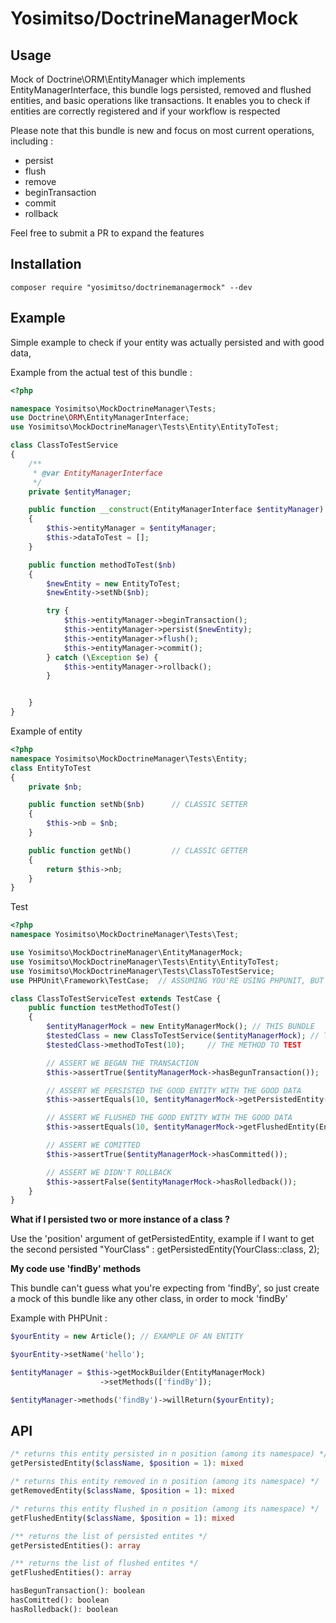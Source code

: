 Yosimitso/DoctrineManagerMock
=============================

Usage
---------
Mock of Doctrine\ORM\EntityManager which implements EntityManagerInterface, this bundle logs persisted, removed and flushed entities, and basic operations like transactions.
It enables you to check if entities are correctly registered and if your workflow is respected

Please note that this bundle is new and focus on most current operations, including :
- persist
- flush
- remove
- beginTransaction
- commit
- rollback

Feel free to submit a PR to expand the features

Installation
--------------
````
composer require "yosimitso/doctrinemanagermock" --dev
````

Example
---------------
Simple example to check if your entity was actually persisted and with good data,

Example from the actual test of this bundle :

````php
<?php

namespace Yosimitso\MockDoctrineManager\Tests;
use Doctrine\ORM\EntityManagerInterface;
use Yosimitso\MockDoctrineManager\Tests\Entity\EntityToTest;

class ClassToTestService
{
    /**
     * @var EntityManagerInterface
     */
    private $entityManager;

    public function __construct(EntityManagerInterface $entityManager) // YOU CAN TYPE ENTITYMANAGERINTERFACE
    {
        $this->entityManager = $entityManager;
        $this->dataToTest = [];
    }

    public function methodToTest($nb)
    {
        $newEntity = new EntityToTest;
        $newEntity->setNb($nb);

        try {
            $this->entityManager->beginTransaction();
            $this->entityManager->persist($newEntity);
            $this->entityManager->flush();
            $this->entityManager->commit();
        } catch (\Exception $e) {
            $this->entityManager->rollback();
        }


    }
}
````

Example of entity
```php
<?php
namespace Yosimitso\MockDoctrineManager\Tests\Entity;
class EntityToTest
{
    private $nb;

    public function setNb($nb)      // CLASSIC SETTER
    {
        $this->nb = $nb;
    }

    public function getNb()         // CLASSIC GETTER
    {
        return $this->nb;
    }
}

````

Test
```php
<?php
namespace Yosimitso\MockDoctrineManager\Tests\Test;

use Yosimitso\MockDoctrineManager\EntityManagerMock;
use Yosimitso\MockDoctrineManager\Tests\Entity\EntityToTest;
use Yosimitso\MockDoctrineManager\Tests\ClassToTestService;
use PHPUnit\Framework\TestCase;  // ASSUMING YOU'RE USING PHPUNIT, BUT IT WORKS WITH ANY TESTING FRAMEWORK

class ClassToTestServiceTest extends TestCase {
    public function testMethodToTest()
    {
        $entityManagerMock = new EntityManagerMock(); // THIS BUNDLE 
        $testedClass = new ClassToTestService($entityManagerMock); // THE CLASS TO TEST
        $testedClass->methodToTest(10);     // THE METHOD TO TEST

        // ASSERT WE BEGAN THE TRANSACTION
        $this->assertTrue($entityManagerMock->hasBegunTransaction());

        // ASSERT WE PERSISTED THE GOOD ENTITY WITH THE GOOD DATA
        $this->assertEquals(10, $entityManagerMock->getPersistedEntity(EntityToTest::class)->getNb());

        // ASSERT WE FLUSHED THE GOOD ENTITY WITH THE GOOD DATA
        $this->assertEquals(10, $entityManagerMock->getFlushedEntity(EntityToTest::class)->getNb());

        // ASSERT WE COMITTED
        $this->assertTrue($entityManagerMock->hasCommitted());

        // ASSERT WE DIDN'T ROLLBACK
        $this->assertFalse($entityManagerMock->hasRolledback());
    }
}
````

**What if I persisted two or more instance of a class ?**

Use the 'position' argument of getPersistedEntity, example if I want to get the second persisted "YourClass" : getPersistedEntity(YourClass::class, 2);

**My code use 'findBy' methods**

This bundle can't guess what you're expecting from 'findBy',
so just create a mock of this bundle like any other class, in order to mock 'findBy'

Example with PHPUnit :
````php
$yourEntity = new Article(); // EXAMPLE OF AN ENTITY

$yourEntity->setName('hello');

$entityManager = $this->getMockBuilder(EntityManagerMock)
                    ->setMethods(['findBy']);

$entityManager->methods('findBy')->willReturn($yourEntity);
````

API
-------------------
````php
/* returns this entity persisted in n position (among its namespace) */
getPersistedEntity($className, $position = 1): mixed

/* returns this entity removed in n position (among its namespace) */
getRemovedEntity($className, $position = 1): mixed

/* returns this entity flushed in n position (among its namespace) */
getFlushedEntity($className, $position = 1): mixed

/** returns the list of persisted entites */
getPersistedEntities(): array

/** returns the list of flushed entites */
getFlushedEntities(): array

hasBegunTransaction(): boolean
hasComitted(): boolean
hasRolledback(): boolean
````
